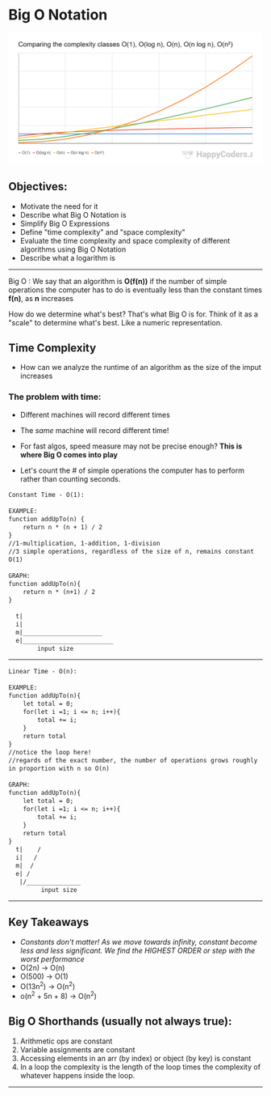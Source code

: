 # Big O Notation 
![Big O Graph](BigOGraph.png)

## Objectives: 
- Motivate the need for it 
- Describe what Big O Notation is
- Simplify Big O Expressions
- Define "time complexity" and "space complexity" 
- Evaluate the time complexity and space complexity of different algorithms using Big O Notation 
- Describe what a logarithm is 

---
Big O
: We say that an algorithm is **O(f(n))** if the number of simple operations the computer has to do is eventually less than the constant times **f(n)**, as **n** increases

How do we determine what's best? That's what Big O is for. Think of it as a "scale" to determine what's best. Like a numeric representation. 

## Time Complexity 
- How can we analyze the runtime of an algorithm as the size of the imput increases

### The problem with time: 
- Different machines will record different times 
- The *same* machine will record different time!
- For fast algos, speed measure may not be precise enough? 
**This is where Big O comes into play**

- Let's count the # of simple operations the computer has to perform rather than counting seconds. 

```
Constant Time - O(1): 

EXAMPLE:
function addUpTo(n) {
    return n * (n + 1) / 2
}
//1-multiplication, 1-addition, 1-division
//3 simple operations, regardless of the size of n, remains constant O(1)

GRAPH:
function addUpTo(n){
	return n * (n+1) / 2
}

  t|
  i|
  m|______________________
  e|_________________________
        input size

```
---
```
Linear Time - O(n):

EXAMPLE: 
function addUpTo(n){
    let total = 0; 
    for(let i =1; i <= n; i++){
        total += i; 
    }
    return total 
}
//notice the loop here! 
//regards of the exact number, the number of operations grows roughly in proportion with n so O(n)

GRAPH:
function addUpTo(n){
    let total = 0; 
    for(let i =1; i <= n; i++){
        total += i; 
    }
    return total 
}
  t|    /
  i|   /
  m|  /
  e| /
   |/_______________
         input size
```
---

## Key Takeaways
- *Constants don't matter! As we move towards infinity, constant become less and less significant. We find the HIGHEST ORDER or step with the worst performance*
- O(2n) -> O(n)
- O(500) -> O(1)
- O(13n<sup>2</sup>) -> O(n<sup>2</sup>)
- o(n<sup>2</sup> + 5n + 8) -> O(n<sup>2</sup>)

## Big O Shorthands (usually not always true):
1. Arithmetic ops are constant 
2. Variable assignments are constant
3. Accessing elements in an arr (by index) or object (by key) is constant
4. In a loop the complexity is the length of the loop times the complexity of whatever happens inside the loop.
---
